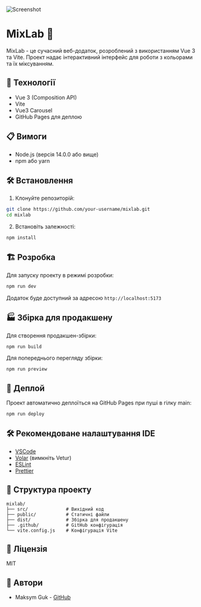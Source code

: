 ![Screenshot](https://github.com/user-attachments/assets/b9808cbd-fe09-46b3-b3b6-18e1381f58f4)

# MixLab 🎨

MixLab - це сучасний веб-додаток, розроблений з використанням Vue 3 та Vite. Проект надає інтерактивний інтерфейс для роботи з кольорами та їх міксуванням.

## 🚀 Технології

- Vue 3 (Composition API)
- Vite
- Vue3 Carousel
- GitHub Pages для деплою

## 📋 Вимоги

- Node.js (версія 14.0.0 або вище)
- npm або yarn

## 🛠️ Встановлення

1. Клонуйте репозиторій:
```bash
git clone https://github.com/your-username/mixlab.git
cd mixlab
```

2. Встановіть залежності:
```bash
npm install
```

## 🏗️ Розробка

Для запуску проекту в режимі розробки:

```bash
npm run dev
```

Додаток буде доступний за адресою `http://localhost:5173`

## 🏭 Збірка для продакшену

Для створення продакшен-збірки:

```bash
npm run build
```

Для попереднього перегляду збірки:

```bash
npm run preview
```

## 🚀 Деплой

Проект автоматично деплоїться на GitHub Pages при пуші в гілку main:

```bash
npm run deploy
```

## 🛠️ Рекомендоване налаштування IDE

- [VSCode](https://code.visualstudio.com/)
- [Volar](https://marketplace.visualstudio.com/items?itemName=Vue.volar) (вимкніть Vetur)
- [ESLint](https://marketplace.visualstudio.com/items?itemName=dbaeumer.vscode-eslint)
- [Prettier](https://marketplace.visualstudio.com/items?itemName=esbenp.prettier-vscode)

## 📁 Структура проекту

```
mixlab/
├── src/              # Вихідний код
├── public/           # Статичні файли
├── dist/             # Збірка для продакшену
├── .github/          # GitHub конфігурація
└── vite.config.js    # Конфігурація Vite
```

## 📝 Ліцензія

MIT

## 👥 Автори

- Maksym Guk - [GitHub](https://github.com/GukMaksim)
